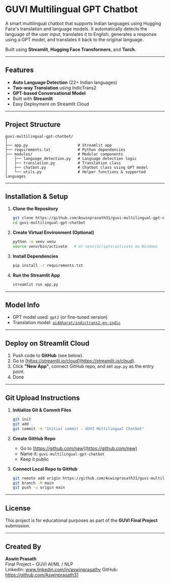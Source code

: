 # GUVI Multilingual GPT Chatbot

A smart multilingual chatbot that supports Indian languages using Hugging Face's translation and language models. It automatically detects the language of the user input, translates it to English, generates a response using a GPT model, and translates it back to the original language.

Built using **Streamlit**, **Hugging Face Transformers**, and **Torch**.

---

##  Features

-  **Auto Language Detection** (22+ Indian languages)
-  **Two-way Translation** using IndicTrans2
-  **GPT-based Conversational Model**
-  Built with **Streamlit**
-  Easy Deployment on Streamlit Cloud

---

##  Project Structure

```
guvi-multilingual-gpt-chatbot/
│
├── app.py                      # Streamlit app
├── requirements.txt            # Python dependencies
├── modules/                    # Modular components
│   ├── language_detection.py   # Language detection logic
│   ├── translation.py          # Translation class
│   ├── chatbot.py              # Chatbot class using GPT model
│   └── utils.py                # Helper functions & supported languages
```

---

##  Installation & Setup

1. **Clone the Repository**
   ```bash
   git clone https://github.com/Aswinprasath31/guvi-multilingual-gpt-chatbot.git
   cd guvi-multilingual-gpt-chatbot
   ```

2. **Create Virtual Environment (Optional)**
   ```bash
   python -m venv venv
   source venv/bin/activate   # or venv\Scripts\activate on Windows
   ```

3. **Install Dependencies**
   ```bash
   pip install -r requirements.txt
   ```

4. **Run the Streamlit App**
   ```bash
   streamlit run app.py
   ```

---

##  Model Info

-  GPT model used: `gpt2` (or fine-tuned version)
-  Translation model: [`ai4bharat/indictrans2-en-indic`](https://huggingface.co/ai4bharat/indictrans2-en-indic)

---

##  Deploy on Streamlit Cloud

1. Push code to **GitHub** (see below).
2. Go to [https://streamlit.io/cloud](https://streamlit.io/cloud).
3. Click **"New App"**, connect GitHub repo, and set `app.py` as the entry point.
4. Done 

---

##  Git Upload Instructions

1. **Initialize Git & Commit Files**
   ```bash
   git init
   git add .
   git commit -m "Initial commit - GUVI Multilingual Chatbot"
   ```

2. **Create GitHub Repo**

   - Go to [https://github.com/new](https://github.com/new)
   - Name it: `guvi-multilingual-gpt-chatbot`
   - Keep it public

3. **Connect Local Repo to GitHub**
   ```bash
   git remote add origin https://github.com/Aswinprasath31/guvi-multilingual-gpt-chatbot.git
   git branch -M main
   git push -u origin main
   ```

---

##  License

This project is for educational purposes as part of the **GUVI Final Project** submission.

---

##  Created By

**Aswin Prasath**  
Final Project – GUVI AI/ML / NLP  
LinkedIn: www.linkedin.com/in/aswinprasathv 
GitHub: https://github.com/Aswinprasath31